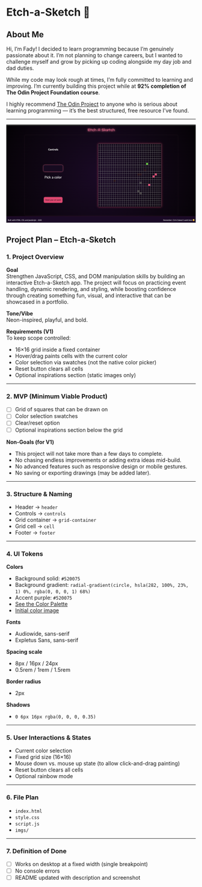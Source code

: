 # Etch-a-Sketch 🎨

## About Me

Hi, I’m Fady! I decided to learn programming because I’m genuinely passionate about it. I’m not planning to change careers, but I wanted to challenge myself and grow by picking up coding alongside my day job and dad duties.

While my code may look rough at times, I’m fully committed to learning and improving. I’m currently building this project while at **92% completion of The Odin Project Foundation course**.

I highly recommend [The Odin Project](https://www.theodinproject.com/) to anyone who is serious about learning programming — it’s the best structured, free resource I’ve found.

---

![Screenshot coming soon](./imgs/screenshot.png)

## Project Plan – Etch-a-Sketch

### 1. Project Overview

**Goal**  
Strengthen JavaScript, CSS, and DOM manipulation skills by building an interactive Etch-a-Sketch app. The project will focus on practicing event handling, dynamic rendering, and styling, while boosting confidence through creating something fun, visual, and interactive that can be showcased in a portfolio.

**Tone/Vibe**  
Neon-inspired, playful, and bold.

**Requirements (V1)**  
To keep scope controlled:
- 16×16 grid inside a fixed container
- Hover/drag paints cells with the current color
- Color selection via swatches (not the native color picker)
- Reset button clears all cells
- Optional inspirations section (static images only)

---

### 2. MVP (Minimum Viable Product)

- [ ] Grid of squares that can be drawn on
- [ ] Color selection swatches
- [ ] Clear/reset option
- [ ] Optional inspirations section below the grid

**Non-Goals (for V1)**  
- This project will not take more than a few days to complete.  
- No chasing endless improvements or adding extra ideas mid-build.  
- No advanced features such as responsive design or mobile gestures.  
- No saving or exporting drawings (may be added later).  

---

### 3. Structure & Naming

- Header → `header`  
- Controls → `controls`  
- Grid container → `grid-container`  
- Grid cell → `cell`  
- Footer → `footer`  

---

### 4. UI Tokens

**Colors**  
- Background solid: `#520075`  
- Background gradient: `radial-gradient(circle, hsla(282, 100%, 23%, 1) 0%, rgba(0, 0, 0, 1) 68%)`  
- Accent purple: `#520075`  
- [See the Color Palette](COLOR.md)  
- [Initial color image](./imgs/color-picker.png)  

**Fonts**  
- Audiowide, sans-serif  
- Expletus Sans, sans-serif  

**Spacing scale**  
- 8px / 16px / 24px  
- 0.5rem / 1rem / 1.5rem  

**Border radius**  
- 2px  

**Shadows**  
- `0 6px 16px rgba(0, 0, 0, 0.35)`  

---

### 5. User Interactions & States

- Current color selection  
- Fixed grid size (16×16)  
- Mouse down vs. mouse up state (to allow click-and-drag painting)  
- Reset button clears all cells  
- Optional rainbow mode  

---

### 6. File Plan

- `index.html`  
- `style.css`  
- `script.js`  
- `imgs/`  

---

### 7. Definition of Done

- [ ] Works on desktop at a fixed width (single breakpoint)  
- [ ] No console errors  
- [ ] README updated with description and screenshot  